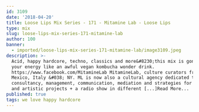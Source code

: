 ```yaml
---
id: 3109
date: '2018-04-20'
title: Loose Lips Mix Series - 171 - Mitamine Lab - Loose Lips
type: mix
slug: loose-lips-mix-series-171-mitamine-lab
author: 100
banner:
  - imported/loose-lips-mix-series-171-mitamine-lab/image3109.jpeg
description: >-
  Acid, happy hardcore, techno, classics and more&#8230;this mix is gonna boost
  your energy like an awful vegan kombucha wonder drink.
  https://www.facebook.com/MitamineLab MitamineLab, culture curators from
  Mexico, Italy &#038; NY. ML is now also a cultural agency dedicated to
  consultancy, management, communication, mediation and strategies for cultural
  and artistic projects + a radio show in different [...]Read More...
published: true
tags: we love happy hardcore
---
```

